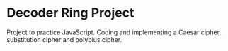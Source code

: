 # Decoder Ring Project

Project to practice JavaScript. 
Coding and implementing a Caesar cipher, substitution cipher and polybius cipher.
